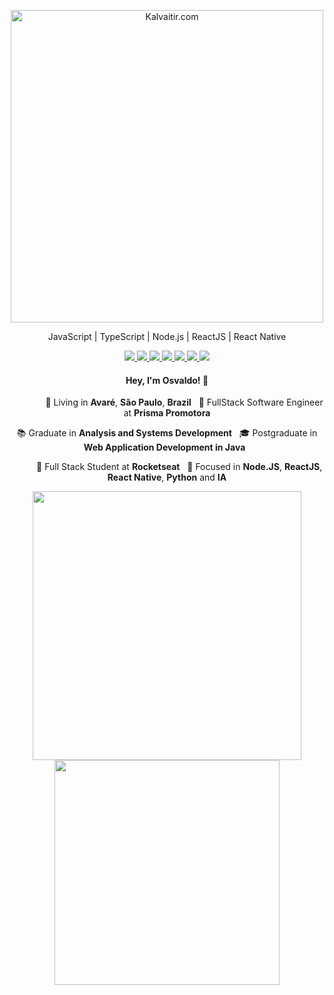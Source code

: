 <p align="center">
  <img src="/.github/assets/logo.png" width="500px"
  alt="Kalvaitir.com" />
</p>

<p align="center">
  JavaScript | TypeScript | Node.js | ReactJS | React Native
</p>

<p align="center">
  <a
    href="https://www.kalvaitir.com"
    alt="Kalvaitir"
    target="blank"
  >
    <img src="https://img.shields.io/badge/-kalvaitir.com-28A745?style=flat&logo=microsoft-edge&logoColor=white" />
  </a>
  <a
    href="https://web.whatsapp.com/send?phone=+5514997275133" 
    alt="WhatsApp"
    target="blank"
  >
    <img src="https://img.shields.io/badge/-WhatsApp-28A745?style=flat&logo=WhatsApp&logoColor=white" />
  </a>
  <a
    href="mailto:osvaldokalvaitir@outlook.com" 
    alt="Outlook"
    target="blank"
  >
    <img src="https://img.shields.io/badge/-Outlook-28A745?style=flat&logo=microsoft-outlook&logoColor=white" />
  </a>
  <a
    href="https://www.linkedin.com/in/osvaldokalvaitir" 
    alt="LinkedIn"
    target="blank"
  >
    <img src="https://img.shields.io/badge/-LinkedIn-28A745?style=flat&logo=Linkedin&logoColor=white" />
  </a>
  <a
    href="https://github.com/osvaldokalvaitir"
    alt="GitHub"
    target="blank"
  >
    <img src="https://img.shields.io/badge/-GitHub-28A745?style=flat&logo=Github&logoColor=white" />
  </a>
  <a
    href="https://www.facebook.com/osvaldokalvaitir" 
    alt="Facebook"
    target="blank"
  >
    <img src="https://img.shields.io/badge/-Facebook-28A745?style=flat&logo=Facebook&logoColor=white" />
  </a>
  <a
    href="https://www.instagram.com/osvaldokalvaitir" 
    alt="Instagram"
    target="blank"
  >
    <img src="https://img.shields.io/badge/-Instagram-28A745?style=flat&logo=Instagram&logoColor=white" />
  </a>
</p>

<h4 align="center">
  Hey, I'm Osvaldo! 👋
</h4>
<p align="center">
  &nbsp; &nbsp; &nbsp; &nbsp; &nbsp; &nbsp; &nbsp; 📌 Living in <b>Avaré</b>, <b>São Paulo</b>, <b>Brazil</b> &nbsp; 💼 FullStack Software Engineer at <b>Prisma Promotora</b>
</p>
<p align="center">
  📚 Graduate in <b>Analysis and Systems Development</b> &nbsp; 🎓 Postgraduate in <b>Web Application Development in Java</b> &nbsp;
</p>
<p align="center">
  &nbsp; &nbsp; &nbsp; &nbsp; &nbsp; 🚀 Full Stack Student at <b>Rocketseat</b> &nbsp; 🎯 Focused in <b>Node.JS</b>, <b>ReactJS</b>, <b>React Native</b>, <b>Python</b> and <b>IA</b>
</p>


<p align="center">
  <a href="https://github.com/anuraghazra/github-readme-stats">
    <img width="430em" align="center" src="https://github-readme-stats.vercel.app/api?username=osvaldokalvaitir&count_private=true&show_icons=true&include_all_commits=true&theme=dark" />
    <img width="360em" align="center" src="https://github-readme-stats.vercel.app/api/top-langs/?username=osvaldokalvaitir&layout=compact&theme=dark" />
  </a>
</p>
